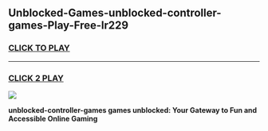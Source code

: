 
## Unblocked-Games-unblocked-controller-games-Play-Free-lr229
<h3>
<a href="https://premium76.site?title=unblocked-controller-games&ref=19M">CLICK TO PLAY</a></h3>
<hr>

<h3>
<a href="https://premium76.site?title=unblocked-controller-games&ref=19M">CLICK 2 PLAY</a>
  
</h3>

<a href="https://premium76.site?title=unblocked-controller-games&ref=19M"><img src="https://clearcache.store/games.png"></a>


**unblocked-controller-games games unblocked: Your Gateway to Fun and Accessible Online Gaming**
